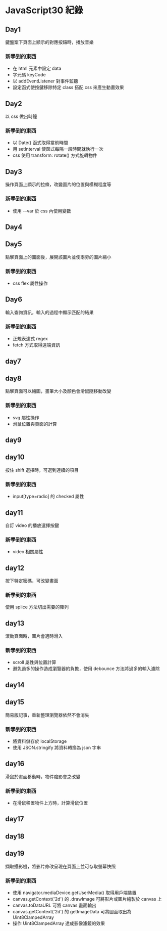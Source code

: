 # JavaScript30 紀錄  
## Day1  
鍵盤案下頁面上顯示的對應按鈕時，播放音樂  
### 新學到的東西
* 在 html 元素中設定 data  
* 字元碼 keyCode
* 以 addEventListener 對事件監聽  
* 設定函式使按鍵移除特定 class 搭配 css 來產生動畫效果  

## Day2
以 css 做出時鐘 
### 新學到的東西  
* 以 Date() 函式取得當前時間  
* 用 setInterval 使函式每隔一段時間就執行一次
* css 使用 transform: rotate() 方式旋轉物件

## Day3
操作頁面上顯示的拉條，改變圖片的位置與模糊程度等  
### 新學到的東西  
* 使用 --var 於 css 內使用變數  

## Day4

## Day5
點擊頁面上的圖面後，展開該圖片並使兩旁的圖片縮小
### 新學到的東西 
* css flex 屬性操作

## Day6
輸入查詢資訊，輸入的過程中顯示匹配的結果  
### 新學到的東西  
* 正規表達式 regex  
* fetch 方式取得遠端資訊
 
## day7

## day8
點擊頁面可以繪圖，畫筆大小及顏色會滑鼠隨移動改變
### 新學到的東西  
* svg 屬性操作
* 滑鼠位置與頁面的計算

## day9

## day10
按住 shift 選擇時，可選到連續的項目
### 新學到的東西  
* input[type=radio] 的 checked 屬性

## day11
自訂 video 的播放選擇按鍵
### 新學到的東西 
* video 相關屬性

## day12
按下特定密碼，可改變畫面
### 新學到的東西 
使用 splice 方法切出需要的陣列

## day13
滾動頁面時，圖片會適時滑入
### 新學到的東西 
* scroll 屬性與位置計算
* 避免過多的操作造成瀏覽器的負擔，使用 debounce 方法將過多的輸入濾除

## day14

## day15
簡易版記事，重新整理瀏覽器依然不會消失
### 新學到的東西
* 將資料儲存於 localStorage
* 使用 JSON.stringify 將資料轉換為 json 字串

## day16 
滑鼠於畫面移動時，物件陰影會之改變
### 新學到的東西
* 在滑鼠移置物件上方時，計算滑鼠位置


## day17

## day18

## day19
擷取攝影機，將影片修改呈現在頁面上並可存取螢幕快照
### 新學到的東西
* 使用 navigator.mediaDevice.getUserMedia() 取得用戶端裝置
* canvas.getContext('2d') 的 .drawImage 可將影片或圖片繪製於 canvas 上
* canvas.toDataURL 可將 canvas 畫面輸出
* canvas.getContext('2d') 的 getImageData 可將圖面取出為 Uint8ClampedArray 
* 操作 Uint8ClampedArray 達成影像濾鏡的效果


